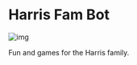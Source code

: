 # Harris Fam Bot

![img](https://dl.dropboxusercontent.com/u/4286295/kellan-police.jpg)

Fun and games for the Harris family.

